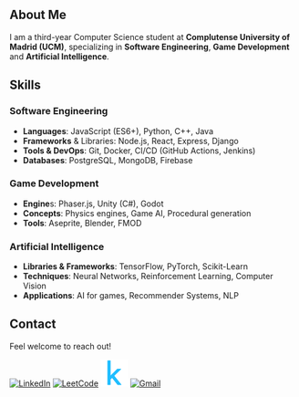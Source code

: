 ## About Me

I am a third-year Computer Science student at **Complutense University of Madrid (UCM)**, specializing in **Software Engineering**, **Game Development** and **Artificial Intelligence**.

## Skills

### Software Engineering

- **Languages**: JavaScript (ES6+), Python, C++, Java
- **Frameworks** & Libraries: Node.js, React, Express, Django
- **Tools & DevOps**: Git, Docker, CI/CD (GitHub Actions, Jenkins)
- **Databases**: PostgreSQL, MongoDB, Firebase

### Game Development

- **Engine**s: Phaser.js, Unity (C#), Godot
- **Concepts**: Physics engines, Game AI, Procedural generation
- **Tools**: Aseprite, Blender, FMOD

### Artificial Intelligence

- **Libraries & Frameworks**: TensorFlow, PyTorch, Scikit-Learn
- **Techniques**: Neural Networks, Reinforcement Learning, Computer Vision
- **Applications**: AI for games, Recommender Systems, NLP

## Contact

Feel welcome to reach out!

 [![LinkedIn](https://img.icons8.com/ios-filled/50/0072b1/linkedin.png)](https://www.linkedin.com/in/hibjan/) 
 [![LeetCode](https://img.icons8.com/?size=50&id=9L16NypUzu38&format=png&color=000000)](https://leetcode.com/u/hibjan/)
 [![Kaggle](utils/4373210_kaggle_logo_logos_icon.png)]((https://www.kaggle.com/juanandrshibjan)) 
 [![Gmail](https://img.icons8.com/ios-filled/50/ea4335/gmail.png)](mailto:hibjanjuan@gmail.com) 
